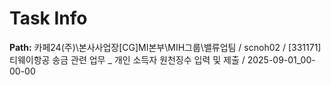 # Task Info

**Path:** 카페24(주)\본사사업장\[CG]MI본부\MIH그룹\밸류업팀 / scnoh02 / [331171] 티웨이항공 송금 관련 업무 _ 개인 소득자 원천징수 입력 및 제출 / 2025-09-01_00-00-00

